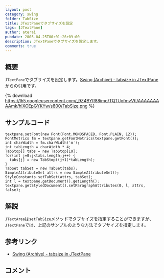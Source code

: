 ```yaml
---
layout: post
category: swing
folder: TabSize
title: JTextPaneでタブサイズを設定
tags: [JTextPane]
author: aterai
pubdate: 2005-04-25T00:01:26+09:00
description: JTextPaneでタブサイズを設定します。
comments: true
---
```

## 概要
`JTextPane`でタブサイズを設定します。[Swing (Archive) - tabsize in JTextPane](https://forums.oracle.com/thread/1507037)からの引用です。

{% download https://lh5.googleusercontent.com/_9Z4BYR88imo/TQTUxfmvVtI/AAAAAAAAAmk/hIXOEpGYKYw/s800/TabSize.png %}

## サンプルコード
<pre class="prettyprint"><code>textpane.setFont(new Font(Font.MONOSPACED, Font.PLAIN, 12));
FontMetrics fm = textpane.getFontMetrics(textpane.getFont());
int charWidth = fm.charWidth('m');
int tabLength = charWidth * 4;
TabStop[] tabs = new TabStop[10];
for(int j=0;j&lt;tabs.length;j++) {
  tabs[j] = new TabStop((j+1)*tabLength);
}
TabSet tabSet = new TabSet(tabs);
SimpleAttributeSet attrs = new SimpleAttributeSet();
StyleConstants.setTabSet(attrs, tabSet);
int l = textpane.getDocument().getLength();
textpane.getStyledDocument().setParagraphAttributes(0, l, attrs, false);
</code></pre>

## 解説
`JTextArea`は`setTabSize`メソッドでタブサイズを指定することができますが、`JTextPane`では、上記のサンプルのような方法でタブサイズを指定します。

## 参考リンク
- [Swing (Archive) - tabsize in JTextPane](https://forums.oracle.com/thread/1507037)

<!-- dummy comment line for breaking list -->

## コメント
